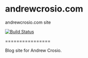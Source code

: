 andrewcrosio.com
================

andrewcrosio.com site

[![Build Status](https://drone.io/github.com/Andrew-Crosio/andrewcrosio.com/status.png)](https://drone.io/github.com/Andrew-Crosio/andrewcrosio.com/latest)

================

Blog site for Andrew Crosio.
